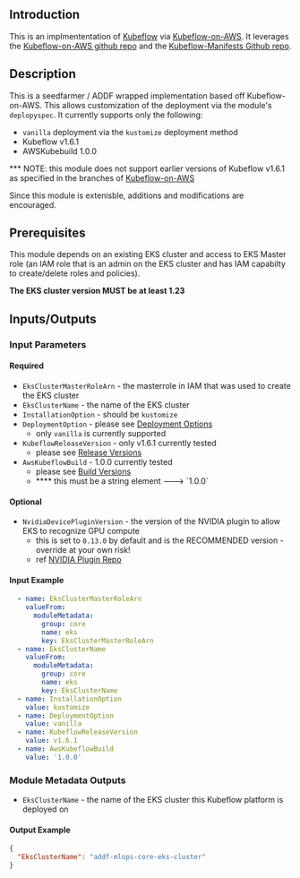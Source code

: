 ## Introduction
This is an implmententation of [Kubeflow](https://www.kubeflow.org/docs/) via [Kubeflow-on-AWS](https://awslabs.github.io/kubeflow-manifests/docs/).
It leverages the [Kubeflow-on-AWS github repo](https://github.com/awslabs/kubeflow-manifests) and the [Kubeflow-Manifests Github repo](https://github.com/kubeflow/manifests).




## Description

This is a seedfarmer / ADDF wrapped implementation based off Kubeflow-on-AWS.  This allows customization of the deployment via the module's `deplopyspec`.
It currently supports only the following:
- `vanilla` deployment via the `kustomize` deployment method
- Kubeflow v1.6.1
- AWSKubebuild 1.0.0

*** NOTE: this module does not support earlier versions of Kubeflow v1.6.1 as specified in the branches of [Kubeflow-on-AWS](https://github.com/awslabs/kubeflow-manifests)

Since this module is extenisble, additions and modifications are encouraged.



## Prerequisites
This module depends on an existing EKS cluster and access to EKS Master role (an IAM role that is an admin on the EKS cluster and has IAM capabilty to create/delete roles and policies).

<b>The EKS cluster version MUST be at least 1.23</b>



## Inputs/Outputs


### Input Parameters


#### Required
- `EksClusterMasterRoleArn` - the masterrole in IAM that was used to create the EKS cluster
- `EksClusterName` - the name of the EKS cluster
- `InstallationOption` - should be `kustomize` 
- `DeploymentOption` - please see [Deployment Options](https://awslabs.github.io/kubeflow-manifests/docs/deployment/)
  - only `vanilla` is currently supported
- `KubeflowReleaseVersion` - only v1.6.1 currently tested
  - please see [Release Versions](https://awslabs.github.io/kubeflow-manifests/docs/about/releases/)
- `AwsKubeflowBuild` - 1.0.0 currently tested
  - please see [Build Versions](https://awslabs.github.io/kubeflow-manifests/docs/about/releases/)
  - **** this must be a string element ---> \`1.0.0\`

#### Optional
- `NvidiaDevicePluginVersion` - the version of the NVIDIA plugin to allow EKS to recognize GPU compute
  - this is set to `0.13.0` by default and is the RECOMMENDED version - override at your own risk!
  - ref [NVIDIA Plugin Repo](https://github.com/NVIDIA/k8s-device-plugin)

#### Input Example
```yaml
  - name: EksClusterMasterRoleArn
    valueFrom:
      moduleMetadata:
        group: core
        name: eks
        key: EksClusterMasterRoleArn
  - name: EksClusterName
    valueFrom:
      moduleMetadata:
        group: core
        name: eks
        key: EksClusterName
  - name: InstallationOption
    value: kustomize
  - name: DeploymentOption
    value: vanilla
  - name: KubeflowReleaseVersion
    value: v1.6.1
  - name: AwsKubeflowBuild
    value: '1.0.0'

```


### Module Metadata Outputs
- `EksClusterName` - the name of the EKS cluster this Kubeflow platform is deployed on

#### Output Example
```json
{
  "EksClusterName": "addf-mlops-core-eks-cluster"
}

```


